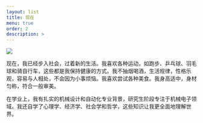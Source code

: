 ```yaml
---
layout: list
title: 现在
menu: true
order: 2
description: >
---
```


![](https://sgw-dx.xf-yun.com/api/v1/sparkdesk/18428449487_pga533微信图片_20240614160046.jpg?authorization=c2ltcGxlLWp3dCBhaz1zcGFya2Rlc2s4MDAwMDAwMDAwMDE7ZXhwPTMyOTUxNTI0ODY7YWxnbz1obWFjLXNoYTI1NjtzaWc9UkFtY0ZZdGtSRjhhZDEySkZCRjByZmdLZlZLYmZuRm54SUlhaHZyclExVT0=&x_location=7YfmxI7B7uKO7jlRxIftd6An)

现在，我已经步入社会，过着新的生活。我喜欢各种运动，如跑步、乒乓球、羽毛球和骑自行车，这些都是我保持健康的方式。我不抽烟喝酒，生活规律，性格乐观，容易与人相处，不会因为小事烦恼。我喜欢尝试各种美食。我身高适中，身材匀称，符合一般审美。

在学业上，我有扎实的机械设计和自动化专业背景，研究生阶段专注于机械电子领域。我还自学了心理学、经济学、社会学和哲学，这些知识让我更全面地理解世界。